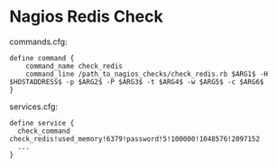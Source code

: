 # Nagios Redis Check

commands.cfg:
```
define command {
    command_name check_redis
    command_line /path_to_nagios_checks/check_redis.rb $ARG1$ -H $HOSTADDRESS$ -p $ARG2$ -P $ARG3$ -t $ARG4$ -w $ARG5$ -c $ARG6$
}
```

services.cfg:
```
define service {
  check_command  check_redis!used_memory!6379!password!5!100000!1048576!2097152
  ...
}
```
